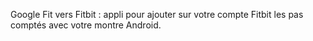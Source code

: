 Google Fit vers Fitbit : appli pour ajouter sur votre compte Fitbit les pas comptés avec votre montre Android.
